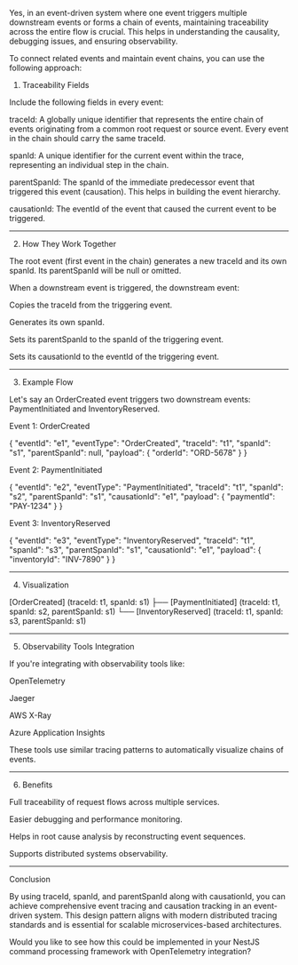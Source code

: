 Yes, in an event-driven system where one event triggers multiple downstream events or forms a chain of events, maintaining traceability across the entire flow is crucial. This helps in understanding the causality, debugging issues, and ensuring observability.

To connect related events and maintain event chains, you can use the following approach:

1. Traceability Fields

Include the following fields in every event:

traceId: A globally unique identifier that represents the entire chain of events originating from a common root request or source event. Every event in the chain should carry the same traceId.

spanId: A unique identifier for the current event within the trace, representing an individual step in the chain.

parentSpanId: The spanId of the immediate predecessor event that triggered this event (causation). This helps in building the event hierarchy.

causationId: The eventId of the event that caused the current event to be triggered.



---

2. How They Work Together

The root event (first event in the chain) generates a new traceId and its own spanId. Its parentSpanId will be null or omitted.

When a downstream event is triggered, the downstream event:

Copies the traceId from the triggering event.

Generates its own spanId.

Sets its parentSpanId to the spanId of the triggering event.

Sets its causationId to the eventId of the triggering event.




---

3. Example Flow

Let's say an OrderCreated event triggers two downstream events: PaymentInitiated and InventoryReserved.

Event 1: OrderCreated

{
  "eventId": "e1",
  "eventType": "OrderCreated",
  "traceId": "t1",
  "spanId": "s1",
  "parentSpanId": null,
  "payload": { "orderId": "ORD-5678" }
}

Event 2: PaymentInitiated

{
  "eventId": "e2",
  "eventType": "PaymentInitiated",
  "traceId": "t1",
  "spanId": "s2",
  "parentSpanId": "s1",
  "causationId": "e1",
  "payload": { "paymentId": "PAY-1234" }
}

Event 3: InventoryReserved

{
  "eventId": "e3",
  "eventType": "InventoryReserved",
  "traceId": "t1",
  "spanId": "s3",
  "parentSpanId": "s1",
  "causationId": "e1",
  "payload": { "inventoryId": "INV-7890" }
}


---

4. Visualization

[OrderCreated] (traceId: t1, spanId: s1)
      ├── [PaymentInitiated] (traceId: t1, spanId: s2, parentSpanId: s1)
      └── [InventoryReserved] (traceId: t1, spanId: s3, parentSpanId: s1)


---

5. Observability Tools Integration

If you're integrating with observability tools like:

OpenTelemetry

Jaeger

AWS X-Ray

Azure Application Insights


These tools use similar tracing patterns to automatically visualize chains of events.


---

6. Benefits

Full traceability of request flows across multiple services.

Easier debugging and performance monitoring.

Helps in root cause analysis by reconstructing event sequences.

Supports distributed systems observability.



---

Conclusion

By using traceId, spanId, and parentSpanId along with causationId, you can achieve comprehensive event tracing and causation tracking in an event-driven system. This design pattern aligns with modern distributed tracing standards and is essential for scalable microservices-based architectures.

Would you like to see how this could be implemented in your NestJS command processing framework with OpenTelemetry integration?

